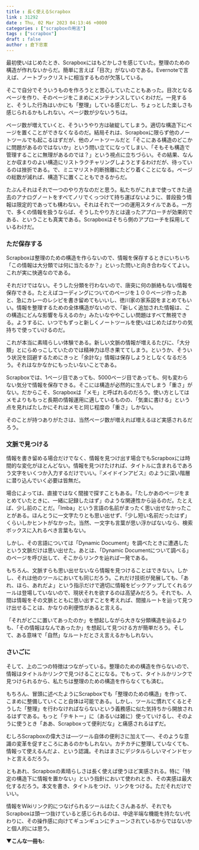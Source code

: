 ```yaml
---
title : 長く使えるScrapbox
link : 31292
date : Thu, 02 Mar 2023 04:13:46 +0000
categories : ["scrapboxの用法"]
tags : ["scrapbox"]
draft : false
author : 倉下忠憲
---
```


最初使いはじめたとき、Scrapboxにはもどかしさを感じていた。整理のための構造が作れないからだ。簡単に言えば「目次」がないのである。Evernoteで言えば、ノートブックリストに相当するものが欠落している。

そこで自分でそういうものを作ろうとと苦心していたこともあった。目次となるページを作り、そのページをこまめにメンテナンスしていくわけだ。一見すると、そうした行為はいかにも「整理」している感じだし、ちょっとした楽しさも感じられるかもしれない。ページ数が少ないうちは。

ページ数が増えていくと、そういうやり方は破綻してしまう。適切な構造下にページを置くことができなくなるのだ。結局それは、Scrapboxに限らず他のノートツールでも起こるはずだが、他のノートツールだと「そこにある構造のどこかに問題があるのではないか」という問い立てになってしまい、「そもそも構造で管理することに無理があるのでは？」という視点に立ちづらい。その結果、なんとか収まりのよい構造にリストラクチャリングしようとするわけだが、待っているのは挫折である。で、ミニマリスト的断捨離にたどり着くことになる。ページの総数が減れば、構造下に置くこともできるからだ。

たぶんそれはそれで一つのやり方なのだと思う。私たちがこれまで使ってきた過去のアナログノートをすべてノリでくっつけて持ち運ばないように、普段扱う情報は限定的であっても構わない。それはそれで一つの運用スタイルである。一方で、多くの情報を扱うならば、そうしたやり方とは違ったアプローチが効果的である、ということも真実である。Scrapboxはそちら側のアプローチを採用しているわけだ。

<h3>ただ保存する</h3>

Scrapboxは整理のための構造を作らないので、情報を保存するときにいちいち「この情報は大分類では何に当たるか？」といった問いと向き合わなくてよい。これが実に快適なのである。

それだけではない。そうした分類を行わないので、唐突に何の脈絡もない情報を保存できる。たとえばコーディングについてのページを１００ページ作ったあと、急にカレーのレシピを書き留めてもいいし、徳川家の家系図をまとめてもいい。情報を整理するための全体構造がないので、「新しく追加された情報は、この構造にどんな影響を与えるのか」みたいなややこしい問題はすべて無視できる。ようするに、いつでもずっと新しくノートツールを使いはじめたばかりの気持ちで使っていけるのだ。

これが本当に素晴らしい体験である。新しい文脈の情報が増えるたびに、「大分類」とにらめっこしていたのでは精神力は尽き果ててしまう。というか、そういう状況を回避するためにきっと「余計な」情報は保存しようとしなくなるだろう。それはなかなかにもったいないことである。

Scrapboxでは、1ページ目であっても、5000ページ目であっても、何も変わらない気分で情報を保存できる。そこには構造が必然的に生んでしまう「重さ」がない。だからこそ、Scrapboxは「メモ」と呼ばれるのだろう。使い方としてはメモよりももっと長期の情報運用に適しているものの、「気楽に書ける」という点を見ればたしかにそれはメモと同じ程度の「重さ」しかない。

そのことが持つありがたさは、当然ページ数が増えれば増えるほど実感されるだろう。

<h3>文脈で見つける</h3>

情報を書き留める場合だけでなく、情報を見つけ出す場合でもScrapboxには時間的な変化がほとんどない。情報を見つけたければ、タイトルに含まれるであろう文字をいくつか入力するだけでいい。『メイドインアビス』のように深い階層に潜り込んでいく必要は皆無だ。

場合によっては、直接ではなく間接で探すこともある。「たしかあのページをまとめていたときに、一緒に記録したはず」のような関連性から辿るのだ。たとえば、少し前のことだ。「Imba」という言語の名前がまったく思い出せなかったことがある。ほんとうに一文字たりとも思い出せず、「少し短い名前だったはず」くらいしかヒントがなかった。当然、一文字も言葉が思い浮かばないなら、検索ボックスに入れるべき言葉もない。

しかし、その言語については「Dynamic Document」を調べたときに遭遇したという文脈だけは思い出せた。あとは、「Dynamic Documentについて調べる」のページを呼び出して、そこからリンクを辿れば一発である。

もちろん、文脈すらも思い出せないなら情報を見つけることはできない。しかし、それは他のツールにおいても同じだろう。これだけ技術が発展しても、「あれ、ほら、あれだよ」という指示だけで適切に情報をピックアップしてくれるツールは登場していないので、現状それを欲するのは高望みだろう。それでも、人間は情報をその文脈とともに思い出すことを考えれば、間接ルートを辿って見つけ出せることは、かなりの利便性があると言える。

「それがどこに置いてあったのか」を想起しながら大きな分類構造を辿るよりも、「その情報はなんであったか」を想起して見つける方が簡単だろう。そして、ある意味で「自然」なルートだとさえ言えるかもしれない。

<h3>さいごに</h3>

そして、上の二つの特徴はつながっている。整理のための構造を作らないので、情報はタイトルかリンクで見つけることになる。でもって、タイトルかリンクで見つけられるから、私たちは整理のための構造を作らなくても済む。

もちろん、冒頭に述べたようにScrapboxでも「整理のための構造」を作って、こまめに整備していくこと自体は可能である。しかし、ツールに慣れてくるとそうした「整理」を行わなければならないという義務感に似た気持ちから開放されるはずである。もっと「テキトー」に（あるいは雑に）使っていけるし、そのように使うとき「ああ、Scrapboxって便利だな」と痛感されるはずだ。

むしろScrapboxの偉大さは──ツール自体の便利さに加えて──、そのような意識の変革を促すところにあるのかもしれない。カチカチに整理していなくても、情報って使えるんだよ、という認識。それはまさにデジタルらしいマインドセットと言えるだろう。

ともあれ、Scrapboxの素晴らしさは長く使えば使うほど実感される。特に「特定の構造下に情報を置かない」という指針において使われとき、その実感は最大化するだろう。本文を書き、タイトルをつけ、リンクをつける。ただそれだけでいい。

情報をWikiリンク的につなげられるツールはたくさんあるが、それでもScrapboxは頭一つ抜けていると感じられるのは、中途半端な機能を持たない代わりに、その操作感に向けてギュンギュンにチューンされているからではないかと個人的には思う。

<strong>▼こんな一冊も:</strong>

<p style="text-align: center;"><a href="http://www.amazon.co.jp/exec/obidos/ASIN/B07GJFBWWZ/rashita1000-22/ref=nosim/" target="_blank" rel="noopener" name="amazletlink"><img class="aligncenter" style="border: none;" src="https://m.media-amazon.com/images/I/51yMZ+QU40L._SY346_.jpg" alt="" /></a></p>